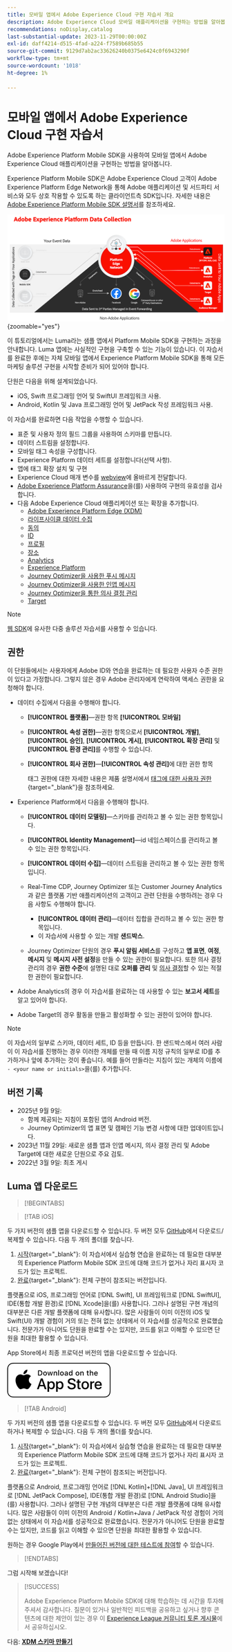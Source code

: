 ```yaml
---
title: 모바일 앱에서 Adobe Experience Cloud 구현 자습서 개요
description: Adobe Experience Cloud 모바일 애플리케이션을 구현하는 방법을 알아봅니다. 이 자습서에서는 샘플 Swift 앱에서 Experience Cloud 애플리케이션을 구현하는 방법을 안내합니다.
recommendations: noDisplay,catalog
last-substantial-update: 2023-11-29T00:00:00Z
exl-id: daff4214-d515-4fad-a224-f7589b685b55
source-git-commit: 9129d7ab2ac33626240b0375e6424c0f6943290f
workflow-type: tm+mt
source-wordcount: '1018'
ht-degree: 1%

---
```


# 모바일 앱에서 Adobe Experience Cloud 구현 자습서

Adobe Experience Platform Mobile SDK을 사용하여 모바일 앱에서 Adobe Experience Cloud 애플리케이션을 구현하는 방법을 알아봅니다.

Experience Platform Mobile SDK은 Adobe Experience Cloud 고객이 Adobe Experience Platform Edge Network을 통해 Adobe 애플리케이션 및 서드파티 서비스와 모두 상호 작용할 수 있도록 하는 클라이언트측 SDK입니다. 자세한 내용은 [Adobe Experience Platform Mobile SDK 설명서](https://developer.adobe.com/client-sdks/home/)를 참조하세요.

![아키텍쳐](assets/architecture.png){zoomable="yes"}


이 튜토리얼에서는 Luma라는 샘플 앱에서 Platform Mobile SDK을 구현하는 과정을 안내합니다. Luma 앱에는 사실적인 구현을 구축할 수 있는 기능이 있습니다. 이 자습서를 완료한 후에는 자체 모바일 앱에서 Experience Platform Mobile SDK을 통해 모든 마케팅 솔루션 구현을 시작할 준비가 되어 있어야 합니다.

단원은 다음을 위해 설계되었습니다.

* iOS, Swift 프로그래밍 언어 및 SwiftUI 프레임워크 사용.
* Android, Kotlin 및 Java 프로그래밍 언어 및 JetPack 작성 프레임워크 사용.

이 자습서를 완료하면 다음 작업을 수행할 수 있습니다.

* 표준 및 사용자 정의 필드 그룹을 사용하여 스키마를 만듭니다.
* 데이터 스트림을 설정합니다.
* 모바일 태그 속성을 구성합니다.
* Experience Platform 데이터 세트를 설정합니다(선택 사항).
* 앱에 태그 확장 설치 및 구현
* Experience Cloud 매개 변수를 [webview](web-views.md)에 올바르게 전달합니다.
* [Adobe Experience Platform Assurance](assurance.md)을(를) 사용하여 구현의 유효성을 검사합니다.
* 다음 Adobe Experience Cloud 애플리케이션 또는 확장을 추가합니다.
   * [Adobe Experience Platform Edge (XDM)](events.md)
   * [라이프사이클 데이터 수집](lifecycle-data.md)
   * [동의](consent.md)
   * [ID](identity.md)
   * [프로필](profile.md)
   * [장소](places.md)
   * [Analytics](analytics.md)
   * [Experience Platform](platform.md)
   * [Journey Optimizer을 사용한 푸시 메시지](journey-optimizer-push.md)
   * [Journey Optimizer을 사용한 인앱 메시지](journey-optimizer-inapp.md)
   * [Journey Optimizer을 통한 의사 결정 관리](journey-optimizer-offers.md)
   * [Target](target.md)


>[!NOTE]
>
>[웹 SDK](../tutorial-web-sdk/overview.md)에 유사한 다중 솔루션 자습서를 사용할 수 있습니다.

## 권한

이 단원들에서는 사용자에게 Adobe ID와 연습을 완료하는 데 필요한 사용자 수준 권한이 있다고 가정합니다. 그렇지 않은 경우 Adobe 관리자에게 연락하여 액세스 권한을 요청해야 합니다.

* 데이터 수집에서 다음을 수행해야 합니다.
   * **[!UICONTROL 플랫폼]**—권한 항목 **[!UICONTROL 모바일]**
   * **[!UICONTROL 속성 권한]**—권한 항목으로서 **[!UICONTROL 개발]**, **[!UICONTROL 승인]**, **[!UICONTROL 게시]**, **[!UICONTROL 확장 관리]** 및 **[!UICONTROL 환경 관리]**&#x200B;를 수행할 수 있습니다.
   * **[!UICONTROL 회사 권한]**—**[!UICONTROL 속성 관리]**&#x200B;에 대한 권한 항목

     태그 권한에 대한 자세한 내용은 제품 설명서에서 [태그에 대한 사용자 권한](https://experienceleague.adobe.com/en/docs/experience-platform/tags/admin/user-permissions){target="_blank"}을 참조하세요.
* Experience Platform에서 다음을 수행해야 합니다.
   * **[!UICONTROL 데이터 모델링]**—스키마를 관리하고 볼 수 있는 권한 항목입니다.
   * **[!UICONTROL Identity Management]**—id 네임스페이스를 관리하고 볼 수 있는 권한 항목입니다.
   * **[!UICONTROL 데이터 수집]**—데이터 스트림을 관리하고 볼 수 있는 권한 항목입니다.

   * Real-Time CDP, Journey Optimizer 또는 Customer Journey Analytics과 같은 플랫폼 기반 애플리케이션의 고객이고 관련 단원을 수행하려는 경우 다음 사항도 수행해야 합니다.
      * **[!UICONTROL 데이터 관리]**—데이터 집합을 관리하고 볼 수 있는 권한 항목입니다.
      * 이 자습서에 사용할 수 있는 개발 **샌드박스**.

   * Journey Optimizer 단원의 경우 **푸시 알림 서비스**&#x200B;를 구성하고 **앱 표면**, **여정**, **메시지** 및 **메시지 사전 설정**&#x200B;을 만들 수 있는 권한이 필요합니다. 또한 의사 결정 관리의 경우 **권한 수준**&#x200B;에 설명된 대로 **오퍼를 관리** 및 [의사 결정](https://experienceleague.adobe.com/en/docs/journey-optimizer/using/access-control/high-low-permissions)할 수 있는 적절한 권한이 필요합니다.

* Adobe Analytics의 경우 이 자습서를 완료하는 데 사용할 수 있는 **보고서 세트**&#x200B;를 알고 있어야 합니다.

* Adobe Target의 경우 활동을 만들고 활성화할 수 있는 권한이 있어야 합니다.


>[!NOTE]
>
>이 자습서의 일부로 스키마, 데이터 세트, ID 등을 만듭니다. 한 샌드박스에서 여러 사람이 이 자습서를 진행하는 경우 이러한 개체를 만들 때 이름 지정 규칙의 일부로 ID를 추가하거나 앞에 추가하는 것이 좋습니다. 예를 들어 만들라는 지침이 있는 개체의 이름에 ` - <your name or initials>`을(를) 추가합니다.

## 버전 기록

* 2025년 9월 9일:
   * 함께 제공되는 지침이 포함된 앱의 Android 버전.
   * Journey Optimizer의 앱 표면 및 캠페인 기능 변경 사항에 대한 업데이트입니다.
* 2023년 11월 29일: 새로운 샘플 앱과 인앱 메시지, 의사 결정 관리 및 Adobe Target에 대한 새로운 단원으로 주요 검토.
* 2022년 3월 9일: 최초 게시

## Luma 앱 다운로드

>[!BEGINTABS]

>[!TAB iOS]

두 가지 버전의 샘플 앱을 다운로드할 수 있습니다. 두 버전 모두 [GitHub](https://github.com/Adobe-Marketing-Cloud/Luma-iOS-Mobile-App)에서 다운로드/복제할 수 있습니다. 다음 두 개의 폴더를 찾습니다.

1. [시작](https://github.com/Adobe-Marketing-Cloud/Luma-iOS-Mobile-App){target="_blank"}: 이 자습서에서 실습형 연습을 완료하는 데 필요한 대부분의 Experience Platform Mobile SDK 코드에 대해 코드가 없거나 자리 표시자 코드가 있는 프로젝트.
1. [완료](https://github.com/Adobe-Marketing-Cloud/Luma-iOS-Mobile-App){target="_blank"}: 전체 구현이 참조되는 버전입니다.

플랫폼으로 iOS, 프로그래밍 언어로 [!DNL Swift], UI 프레임워크로 [!DNL SwiftUI], IDE(통합 개발 환경)로 [!DNL Xcode]을(를) 사용합니다. 그러나 설명된 구현 개념의 대부분은 다른 개발 플랫폼에 대해 유사합니다. 많은 사람들이 이미 이전의 iOS 및 Swift(UI) 개발 경험이 거의 또는 전혀 없는 상태에서 이 자습서를 성공적으로 완료했습니다. 전문가가 아니어도 단원을 완료할 수는 있지만, 코드를 읽고 이해할 수 있으면 단원을 최대한 활용할 수 있습니다.

App Store에서 최종 프로덕션 버전의 앱을 다운로드할 수 있습니다.

[![다운로드](assets/download-app.svg)](https://apps.apple.com/us/app/luma-app/id6466588487)

>[!TAB Android]

두 가지 버전의 샘플 앱을 다운로드할 수 있습니다. 두 버전 모두 [GitHub](https://github.com/adobe/Luma-Android)에서 다운로드하거나 복제할 수 있습니다. 다음 두 개의 폴더를 찾습니다.

1. [시작](https://github.com/adobe/Luma-Android){target="_blank"}: 이 자습서에서 실습형 연습을 완료하는 데 필요한 대부분의 Experience Platform Mobile SDK 코드에 대해 코드가 없거나 자리 표시자 코드가 있는 프로젝트.
1. [완료](https://github.com/adobe/Luma-Android){target="_blank"}: 전체 구현이 참조되는 버전입니다.

플랫폼으로 Android, 프로그래밍 언어로 [!DNL Kotlin]+[!DNL Java], UI 프레임워크로 [!DNL JetPack Compose], IDE(통합 개발 환경)로 [!DNL Android Studio]을(를) 사용합니다. 그러나 설명된 구현 개념의 대부분은 다른 개발 플랫폼에 대해 유사합니다. 많은 사람들이 이미 이전의 Android / Kotlin+Java / JetPack 작성 경험이 거의 없는 상태에서 이 자습서를 성공적으로 완료했습니다. 전문가가 아니어도 단원을 완료할 수는 있지만, 코드를 읽고 이해할 수 있으면 단원을 최대한 활용할 수 있습니다.

원하는 경우 Google Play에서 [만들어진 버전에 대한 테스트에 참여](https://play.google.com/apps/internaltest/4700642199234438150)할 수 있습니다.


>[!ENDTABS]

그럼 시작해 보겠습니다!

>[!SUCCESS]
>
>Adobe Experience Platform Mobile SDK에 대해 학습하는 데 시간을 투자해 주셔서 감사합니다. 질문이 있거나 일반적인 피드백을 공유하고 싶거나 향후 콘텐츠에 대한 제안이 있는 경우 이 [Experience League 커뮤니티 토론 게시물](https://experienceleaguecommunities.adobe.com/t5/adobe-experience-platform-data/tutorial-discussion-implement-adobe-experience-cloud-in-mobile/td-p/443796)에서 공유하십시오.

다음: **[XDM 스키마 만들기](create-schema.md)**
